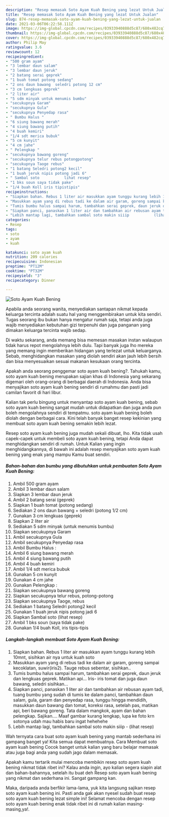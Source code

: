 ```yaml
---
description: "Resep memasak Soto Ayam Kuah Bening yang lezat Untuk Jualan"
title: "Resep memasak Soto Ayam Kuah Bening yang lezat Untuk Jualan"
slug: 874-resep-memasak-soto-ayam-kuah-bening-yang-lezat-untuk-jualan
date: 2021-03-06T06:22:58.111Z
image: https://img-global.cpcdn.com/recipes/03933940888d5c87/680x482cq70/soto-ayam-kuah-bening-foto-resep-utama.jpg
thumbnail: https://img-global.cpcdn.com/recipes/03933940888d5c87/680x482cq70/soto-ayam-kuah-bening-foto-resep-utama.jpg
cover: https://img-global.cpcdn.com/recipes/03933940888d5c87/680x482cq70/soto-ayam-kuah-bening-foto-resep-utama.jpg
author: Philip May
ratingvalue: 3.6
reviewcount: 12
recipeingredient:
- "500 gram ayam"
- "3 lembar daun salam"
- "3 lembar daun jeruk"
- "2 batang serai geprek"
- "1 buah tomat potong sedang"
- "2 ons daun bawang  seledri potong 12 cm"
- "3 cm lengkuas geprek"
- "2 liter air"
- "5 sdm minyak untuk menumis bumbu"
- "secukupnya Garam"
- "secukupnya Gula"
- "secukupnya Penyedap rasa"
- " Bumbu Halus "
- "6 siung bawang merah"
- "4 siung bawang putih"
- "4 buah kemiri"
- "1/4 sdt merica bubuk"
- "5 cm kunyit"
- "4 cm jahe"
- " Pelengkap "
- "secukupnya bawang goreng"
- "secukupnya telur rebus potongpotong"
- "secukupnya Taoge rebus"
- "1 batang Seledri potong2 kecil"
- "1 buah jeruk nipis potong jadi 6"
- " Sambal soto           lihat resep"
- "1 bks soun saya tidak pake"
- "1/4 buah Koll iris tipistipis"
recipeinstructions:
- "Siapkan bahan. Rebus 1 liter air masukkan ayam tunggu kurang lebih 10mnt, sisihkan air nya untuk kuah soto"
- "Masukkan ayam yang di rebus tadi ke dalam air garam, goreng sampai kecoklatan, suwir(iris2). Tauge rebus sebentar, sisihkan.."
- "Tumis bumbu halus sampai harum, tambahkan serai geprek, daun jeruk dan lengkuas geprek. Matikan api... Iris- iris tomat dan juga daun bawang, seledri sisihkan..."
- "Siapkan panci, panaskan 1 liter air dan tambahkan air rebusan ayam tadi, tuang bumbu yang sudah di tumis ke dalam panci, tambahkan daun salam, gula, garam dan penyedap rasa, tunggu hingga mendidih, masukkan daun bawang dan tomat, koreksi rasa, setelah pas, matikan api, beri bawang goreng. Tata dalam mangkok, ayam dan bahan pelengkap. Sajikan.... Maaf gambar kurang lengkap, lupa ke foto krn sotonya udah mau habis baru ingat hehehehe"
- "Lebih mantap lagi, tambahkan sambal soto makin siiip           (lihat resep)"
categories:
- Resep
tags:
- soto
- ayam
- kuah

katakunci: soto ayam kuah 
nutrition: 209 calories
recipecuisine: Indonesian
preptime: "PT12M"
cooktime: "PT32M"
recipeyield: "3"
recipecategory: Dinner

---
```



![Soto Ayam Kuah Bening](https://img-global.cpcdn.com/recipes/03933940888d5c87/680x482cq70/soto-ayam-kuah-bening-foto-resep-utama.jpg)

Apabila anda seorang wanita, menyediakan santapan nikmat kepada keluarga tercinta adalah suatu hal yang menggembirakan untuk kita sendiri. Tugas seorang ibu bukan hanya mengatur rumah saja, tetapi anda juga wajib menyediakan kebutuhan gizi terpenuhi dan juga panganan yang dimakan keluarga tercinta wajib sedap.

Di waktu  sekarang, anda memang bisa memesan masakan instan walaupun tidak harus repot mengolahnya lebih dulu. Tapi banyak juga lho mereka yang memang ingin memberikan hidangan yang terlezat untuk keluarganya. Sebab, menghidangkan masakan yang diolah sendiri akan jauh lebih bersih dan bisa menyesuaikan sesuai makanan kesukaan orang tercinta. 



Apakah anda seorang penggemar soto ayam kuah bening?. Tahukah kamu, soto ayam kuah bening merupakan sajian khas di Indonesia yang sekarang digemari oleh orang-orang di berbagai daerah di Indonesia. Anda bisa menyajikan soto ayam kuah bening sendiri di rumahmu dan pasti jadi camilan favorit di hari libur.

Kalian tak perlu bingung untuk menyantap soto ayam kuah bening, sebab soto ayam kuah bening sangat mudah untuk didapatkan dan juga anda pun boleh mengolahnya sendiri di tempatmu. soto ayam kuah bening boleh diolah dengan berbagai cara. Kini telah banyak banget resep kekinian yang membuat soto ayam kuah bening semakin lebih lezat.

Resep soto ayam kuah bening juga mudah sekali dibuat, lho. Kita tidak usah capek-capek untuk membeli soto ayam kuah bening, tetapi Anda dapat menghidangkan sendiri di rumah. Untuk Kalian yang ingin menghidangkannya, di bawah ini adalah resep menyajikan soto ayam kuah bening yang enak yang mampu Kamu buat sendiri.

<!--inarticleads1-->

##### Bahan-bahan dan bumbu yang dibutuhkan untuk pembuatan Soto Ayam Kuah Bening:

1. Ambil 500 gram ayam
1. Ambil 3 lembar daun salam
1. Siapkan 3 lembar daun jeruk
1. Ambil 2 batang serai (geprek)
1. Siapkan 1 buah tomat (potong sedang)
1. Sediakan 2 ons daun bawang + seledri (potong 1/2 cm)
1. Gunakan 3 cm lengkuas (geprek)
1. Siapkan 2 liter air
1. Sediakan 5 sdm minyak (untuk menumis bumbu)
1. Siapkan secukupnya Garam
1. Ambil secukupnya Gula
1. Ambil secukupnya Penyedap rasa
1. Ambil  Bumbu Halus :
1. Ambil 6 siung bawang merah
1. Ambil 4 siung bawang putih
1. Ambil 4 buah kemiri
1. Ambil 1/4 sdt merica bubuk
1. Gunakan 5 cm kunyit
1. Gunakan 4 cm jahe
1. Gunakan  Pelengkap :
1. Siapkan secukupnya bawang goreng
1. Siapkan secukupnya telur rebus, potong-potong
1. Siapkan secukupnya Taoge, rebus
1. Sediakan 1 batang Seledri potong2 kecil
1. Gunakan 1 buah jeruk nipis potong jadi 6
1. Siapkan  Sambal soto           (lihat resep)
1. Ambil 1 bks soun (saya tidak pake)
1. Gunakan 1/4 buah Koll, iris tipis-tipis




<!--inarticleads2-->

##### Langkah-langkah membuat Soto Ayam Kuah Bening:

1. Siapkan bahan. Rebus 1 liter air masukkan ayam tunggu kurang lebih 10mnt, sisihkan air nya untuk kuah soto
1. Masukkan ayam yang di rebus tadi ke dalam air garam, goreng sampai kecoklatan, suwir(iris2). Tauge rebus sebentar, sisihkan..
1. Tumis bumbu halus sampai harum, tambahkan serai geprek, daun jeruk dan lengkuas geprek. Matikan api... Iris- iris tomat dan juga daun bawang, seledri sisihkan...
1. Siapkan panci, panaskan 1 liter air dan tambahkan air rebusan ayam tadi, tuang bumbu yang sudah di tumis ke dalam panci, tambahkan daun salam, gula, garam dan penyedap rasa, tunggu hingga mendidih, masukkan daun bawang dan tomat, koreksi rasa, setelah pas, matikan api, beri bawang goreng. Tata dalam mangkok, ayam dan bahan pelengkap. Sajikan.... Maaf gambar kurang lengkap, lupa ke foto krn sotonya udah mau habis baru ingat hehehehe
1. Lebih mantap lagi, tambahkan sambal soto makin siiip -           (lihat resep)




Wah ternyata cara buat soto ayam kuah bening yang mantab sederhana ini gampang banget ya! Kita semua dapat membuatnya. Cara Membuat soto ayam kuah bening Cocok banget untuk kalian yang baru belajar memasak atau juga bagi anda yang sudah jago dalam memasak.

Apakah kamu tertarik mulai mencoba membikin resep soto ayam kuah bening nikmat tidak ribet ini? Kalau anda ingin, ayo kalian segera siapin alat dan bahan-bahannya, setelah itu buat deh Resep soto ayam kuah bening yang nikmat dan sederhana ini. Sangat gampang kan. 

Maka, daripada anda berfikir lama-lama, yuk kita langsung sajikan resep soto ayam kuah bening ini. Pasti anda gak akan nyesel sudah buat resep soto ayam kuah bening lezat simple ini! Selamat mencoba dengan resep soto ayam kuah bening enak tidak ribet ini di rumah kalian masing-masing,ya!.

